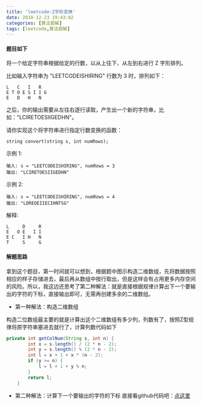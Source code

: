 ```yaml
---
title: 'leetcode:Z字形变换'
date: 2018-12-23 19:43:02
categories: [算法题解]
tags: [leetcode,算法题解]
---
```

#### 题目如下

将一个给定字符串根据给定的行数，以从上往下、从左到右进行 Z 字形排列。

比如输入字符串为 "LEETCODEISHIRING" 行数为 3 时，排列如下：

```$xslt
L   C   I   R
E T O E S I I G
E   D   H   N
```

之后，你的输出需要从左往右逐行读取，产生出一个新的字符串，比如："LCIRETOESIIGEDHN"。
<!--more-->
请你实现这个将字符串进行指定行数变换的函数：

```
string convert(string s, int numRows);
```



示例 1:

```
输入: s = "LEETCODEISHIRING", numRows = 3
输出: "LCIRETOESIIGEDHN"
```

示例 2:

```
输入: s = "LEETCODEISHIRING", numRows = 4
输出: "LDREOEIIECIHNTSG"
```

解释:

```
L     D     R
E   O E   I I
E C   I H   N
T     S     G
```

#### 解题思路

拿到这个题目，第一时间就可以想到，根据题中图示构造二维数组，先将数据按照相应的样子存储进去，最后再从数组中按行取出，但是这样会有占用更多内存空间的风险。所以，我这边还思考了第二种解法：就是直接根据规律计算出下一个要输出的字符的下标，直接输出即可，无需再创建多余的二维数组。

- 第一种解法：构造二维数组

构造二位数组最主要的就是计算出这个二维数组有多少列，列数有了，按照Z型规律将原字符串塞进去就行了，计算列数代码如下

```java
private int getColNum(String s, int n) {
        int x = s.length() / (2 * n - 2);
        int y = s.length() % (2 * n - 2);
        int l = x + 1 + x * (n - 2);
        if (y >= n) {
            l = l + 1 + y % n;
        }
        return l;
    }
```

- 第二种解法：计算下一个要输出的字符的下标
直接看github代码吧：[点这里](https://github.com/Fatezhang/DataStructureAndAlgorithm/tree/master/Algorithm/src/main/java/Alogrithm/Alogrithm/ZigZagConversion)
